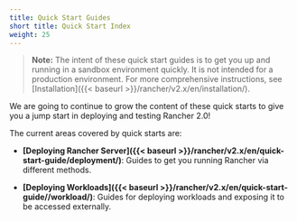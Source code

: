 ```yaml
---
title: Quick Start Guides
short title: Quick Start Index
weight: 25
---
```

>**Note:** The intent of these quick start guides is to get you up and running in a sandbox environment quickly. It is not intended for a production environment. For more comprehensive instructions, see [Installation]({{< baseurl >}}/rancher/v2.x/en/installation/).

We are going to continue to grow the content of these quick starts to give you a jump start in deploying and testing Rancher 2.0!

The current areas covered by quick starts are:

- **[Deploying Rancher Server]({{< baseurl >}}/rancher/v2.x/en/quick-start-guide/deployment/)**: Guides to get you running Rancher via different methods.

- **[Deploying Workloads]({{< baseurl >}}/rancher/v2.x/en/quick-start-guide//workload/)**: Guides for deploying workloads and exposing it to be accessed externally.




